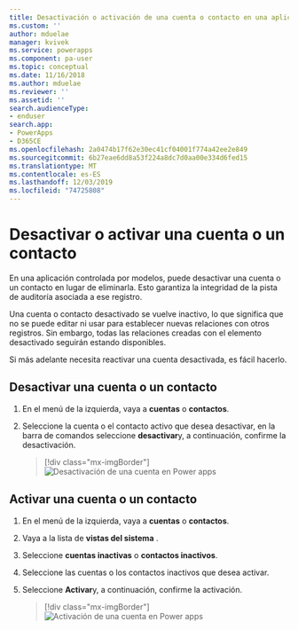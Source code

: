 ```yaml
---
title: Desactivación o activación de una cuenta o contacto en una aplicación controlada por modelos | MicrosoftDocs
ms.custom: ''
author: mduelae
manager: kvivek
ms.service: powerapps
ms.component: pa-user
ms.topic: conceptual
ms.date: 11/16/2018
ms.author: mduelae
ms.reviewer: ''
ms.assetid: ''
search.audienceType:
- enduser
search.app:
- PowerApps
- D365CE
ms.openlocfilehash: 2a0474b17f62e30ec41cf04001f774a42ee2e849
ms.sourcegitcommit: 6b27eae6dd8a53f224a8dc7d0aa00e334d6fed15
ms.translationtype: MT
ms.contentlocale: es-ES
ms.lasthandoff: 12/03/2019
ms.locfileid: "74725808"
---
```

# <a name="deactivate-or-activate-an-account-or-contact"></a>Desactivar o activar una cuenta o un contacto

En una aplicación controlada por modelos, puede desactivar una cuenta o un contacto en lugar de eliminarla. Esto garantiza la integridad de la pista de auditoría asociada a ese registro.  
  
Una cuenta o contacto desactivado se vuelve inactivo, lo que significa que no se puede editar ni usar para establecer nuevas relaciones con otros registros. Sin embargo, todas las relaciones creadas con el elemento desactivado seguirán estando disponibles.  
  
Si más adelante necesita reactivar una cuenta desactivada, es fácil hacerlo.   
  
## <a name="deactivate-an-account-or-contact"></a>Desactivar una cuenta o un contacto 
  
1.  En el menú de la izquierda, vaya a **cuentas** o **contactos**.  
  
2.  Seleccione la cuenta o el contacto activo que desea desactivar, en la barra de comandos seleccione **desactivar**y, a continuación, confirme la desactivación.

    > [!div class="mx-imgBorder"]
    > ![Desactivación de una cuenta en Power apps](media/DeactiveAccounts.png "Desactivación de una cuenta en Power apps")


## <a name="activate-an-account-or-contact"></a>Activar una cuenta o un contacto  
  
1.  En el menú de la izquierda, vaya a **cuentas** o **contactos**. 
  
2.  Vaya a la lista de **vistas del sistema** .

3.  Seleccione **cuentas inactivas** o **contactos inactivos**.  
  
4.  Seleccione las cuentas o los contactos inactivos que desea activar.

5.  Seleccione **Activar**y, a continuación, confirme la activación.  

    > [!div class="mx-imgBorder"]
    > ![Activación de una cuenta en Power apps](media/ActiveAccounts.png "Activación de una cuenta en Power apps")  



